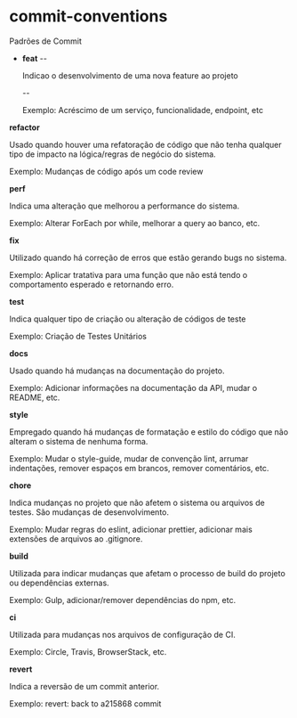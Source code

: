 # commit-conventions
Padrões de Commit


- <b>feat</b>
  --<p>Indicao o desenvolvimento de uma nova feature ao projeto</p>
  --<p>Exemplo: Acréscimo de um serviço, funcionalidade, endpoint, etc

<b>refactor</b>
<p>Usado quando houver uma refatoração de código que não tenha qualquer tipo de impacto na lógica/regras de negócio do sistema.</p>
<p>Exemplo: Mudanças de código após um code review</p>

<b>perf</b>
<p>Indica uma alteração que melhorou a performance do sistema.</p>
<p>Exemplo: Alterar ForEach por while, melhorar a query ao banco, etc.</p>

<b>fix</b>
<p>Utilizado quando há correção de erros que estão gerando bugs no sistema.</p>
<p>Exemplo: Aplicar tratativa para uma função que não está tendo o comportamento esperado e retornando erro.</p>

<b>test</b>
<p>Indica qualquer tipo de criação ou alteração de códigos de teste</p>
<p>Exemplo: Criação de Testes Unitários</p>

<b>docs</b>
<p>Usado quando há mudanças na documentação do projeto.</p>
<p>Exemplo: Adicionar informações na documentação da API, mudar o README, etc.</p>

<b>style</b>
<p>Empregado quando há mudanças de formatação e estilo do código que não alteram o sistema de nenhuma forma.</p>
<p>Exemplo: Mudar o style-guide, mudar de convenção lint, arrumar indentações, remover espaços em brancos, remover comentários, etc.</p>

<b>chore</b>
<p>Indica mudanças no projeto que não afetem o sistema ou arquivos de testes. São mudanças de desenvolvimento.</p>
<p>Exemplo: Mudar regras do eslint, adicionar prettier, adicionar mais extensões de arquivos ao .gitignore.</p>

<b>build</b>
<p>Utilizada para indicar mudanças que afetam o processo de build do projeto ou dependências externas.</p>
<p>Exemplo: Gulp, adicionar/remover dependências do npm, etc.</p>

<b>ci</b>
<p>Utilizada para mudanças nos arquivos de configuração de CI.</p>
<p>Exemplo: Circle, Travis, BrowserStack, etc.</p>

<b>revert</b>
<p>Indica a reversão de um commit anterior.</p>
<p>Exemplo: revert: back to a215868 commit</p>





